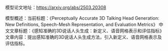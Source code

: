 模型论文地址：https://arxiv.org/abs/2503.20308

模型概述：当前标题：《Perceptually Accurate 3D Talking Head Generation: New Definitions, Speech-Mesh Representation, and Evaluation Metrics》
中文文章标题：《感知准确的3D说话人头生成：新定义、语音网格表示和评估指标》
文章内容：提出感知准确的3D说话人头生成方法，引入新定义、语音网格表示及评估指标。
